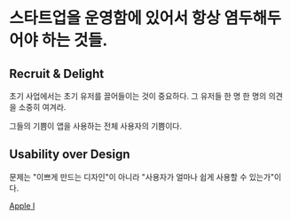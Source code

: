 # 스타트업을 운영함에 있어서 항상 염두해두어야 하는 것들.

## Recruit & Delight

초기 사업에서는 초기 유저를 끌어들이는 것이 중요하다.
그 유저들 한 명 한 명의 의견을 소중히 여겨라.

그들의 기쁨이 앱을 사용하는 전체 사용자의 기쁨이다.

## Usability over Design

문제는 "이쁘게 만드는 디자인"이 아니라 "사용자가 얼마나 쉽게 사용할 수 있는가"이다.

[Apple I](https://en.wikipedia.org/wiki/Apple_I)
